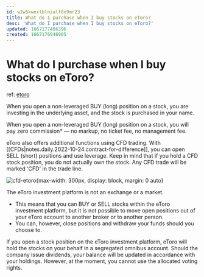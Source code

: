 ```yaml
---
id: w2w5kwnxlblnialf8x9mr23
title: What do I purchase when I buy stocks on eToro?
desc: 'What do I purchase when I buy stocks on eToro?'
updated: 1667177486396
created: 1667176946905
---
```

# What do I purchase when I buy stocks on eToro?

ref: [etoro](https://www.etoro.com/customer-service/help/1281273772/what-do-i-purchase-when-i-buy-stocks-on-etoro/)

When you open a non-leveraged BUY (long) position on a stock, you are investing in the underlying asset, and the stock is purchased in your name.

When you open a non-leveraged BUY (long) position on a stock, you will pay zero commission* — no markup, no ticket fee, no management fee.

eToro also offers additional functions using CFD trading. With [[CFDs|notes.daily.2022-10-24.contract-for-difference]], you can open SELL (short) positions and use leverage. Keep in mind that if you hold a CFD stock position, you do not actually own the stock. Any CFD trade will be marked 'CFD' in the trade line.

![cfd-etoro](https://etoro.nanorep.co/storage/nr1/kb/2644A/2645B/4C5EAFAC/1/CFD.PNG){max-width: 300px, display: block, margin: 0 auto}

The eToro investment platform is not an exchange or a market. 
- This means that you can BUY or SELL stocks within the eToro investment platform, but it is not possible to move open positions out of your eToro account to another broker or to another person. 
- You can, however, close positions and withdraw your funds should you choose to. 

If you open a stock position on the eToro investment platform, eToro will hold the stocks on your behalf in a segregated omnibus account. Should the company issue dividends, your balance will be updated in accordance with your holdings. However, at the moment, you cannot use the allocated voting rights.